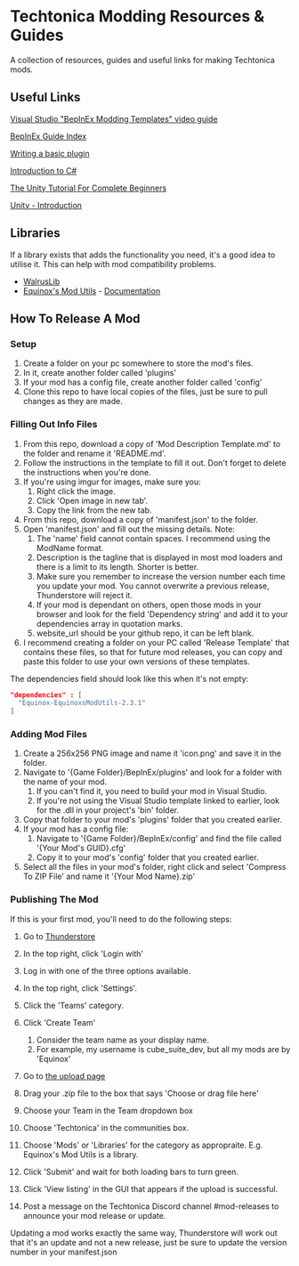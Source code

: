 # Techtonica Modding Resources & Guides
A collection of resources, guides and useful links for making Techtonica mods.

## Useful Links
[Visual Studio "BepInEx Modding Templates" video guide](https://www.youtube.com/watch?v=KopYonyplXs)

[BepInEx Guide Index](https://docs.bepinex.dev/master/articles/index.html)

[Writing a basic plugin](https://docs.bepinex.dev/articles/dev_guide/plugin_tutorial/)

[Introduction to C#](https://learn.microsoft.com/en-us/dotnet/csharp/tour-of-csharp/tutorials/)

[The Unity Tutorial For Complete Beginners](https://www.youtube.com/watch?v=XtQMytORBmM)

[Unity - Introduction](https://www.tutorialspoint.com/unity/unity_introduction.htm)

## Libraries
If a library exists that adds the functionality you need, it's a good idea to utilise it. This can help with mod compatibility problems.
- [WalrusLib](https://techtonica.starfluxgames.com/mod.php?id=220809)
- [Equinox's Mod Utils](https://thunderstore.io/c/techtonica/p/Equinox/EquinoxsModUtils/) - [Documentation](https://github.com/CubeSuite/TTMod-EquinoxsModUtils)

## How To Release A Mod

### Setup

1. Create a folder on your pc somewhere to store the mod's files.
1. In it, create another folder called 'plugins'
1. If your mod has a config file, create another folder called 'config'
1. Clone this repo to have local copies of the files, just be sure to pull changes as they are made.

### Filling Out Info Files
   
1. From this repo, download a copy of 'Mod Description Template.md' to the folder and rename it 'README.md'.
1. Follow the instructions in the template to fill it out. Don't forget to delete the instructions when you're done.
1. If you're using imgur for images, make sure you:
   1. Right click the image.
   1. Click 'Open image in new tab'.
   1. Copy the link from the new tab.
1. From this repo, download a copy of 'manifest.json' to the folder.
1. Open 'manifest.json' and fill out the missing details. Note:
   1. The 'name' field cannot contain spaces. I recommend using the ModName format.
   1. Description is the tagline that is displayed in most mod loaders and there is a limit to its length. Shorter is better.
   1. Make sure you remember to increase the version number each time you update your mod. You cannot overwrite a previous release, Thunderstore will reject it.
   1. If your mod is dependant on others, open those mods in your browser and look for the field 'Dependency string' and add it to your dependencies array in quotation marks.
   1. website_url should be your github repo, it can be left blank.
1. I recommend creating a folder on your PC called 'Release Template' that contains these files, so that for future mod releases, you can copy and paste this folder to use your own versions of these templates.

The dependencies field should look like this when it's not empty:

```json
"dependencies" : [
  "Equinox-EquinoxsModUtils-2.3.1"
]
```

### Adding Mod Files

1. Create a 256x256 PNG image and name it 'icon.png' and save it in the folder.
1. Navigate to '{Game Folder}/BepInEx/plugins' and look for a folder with the name of your mod.
   1. If you can't find it, you need to build your mod in Visual Studio.
   2. If you're not using the Visual Studio template linked to earlier, look for the .dll in your project's 'bin' folder.
1. Copy that folder to your mod's 'plugins' folder that you created earlier.
1. If your mod has a config file:
   1. Navigate to '{Game Folder}/BepInEx/config' and find the file called '{Your Mod's GUID}.cfg'
   1. Copy it to your mod's 'config' folder that you created earlier.
1. Select all the files in your mod's folder, right click and select 'Compress To ZIP File' and name it '{Your Mod Name}.zip'

### Publishing The Mod

If this is your first mod, you'll need to do the following steps:
1. Go to [Thunderstore](https://thunderstore.io/)
1. In the top right, click 'Login with'
1. Log in with one of the three options available.
1. In the top right, click 'Settings'.
1. Click the 'Teams' category.
1. Click 'Create Team'
   1. Consider the team name as your display name.
   1. For example, my username is cube_suite_dev, but all my mods are by 'Equinox'
  
1. Go to [the upload page](https://thunderstore.io/package/create/)
1. Drag your .zip file to the box that says 'Choose or drag file here'
1. Choose your Team in the Team dropdown box
1. Choose 'Techtonica' in the communities box.
1. Choose 'Mods' or 'Libraries' for the category as appropraite. E.g. Equinox's Mod Utils is a library.
1. Click 'Submit' and wait for both loading bars to turn green.
1. Click 'View listing' in the GUI that appears if the upload is successful.
1. Post a message on the Techtonica Discord channel #mod-releases to announce your mod release or update.

Updating a mod works exactly the same way, Thunderstore will work out that it's an update and not a new release, just be sure to update the version number in your manifest.json
